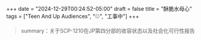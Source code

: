 +++
date = "2024-12-29T00:24:52-05:00"
draft = false
title = "酥脆水母心"
tags = ["Teen And Up Audiences", "⚾️", "工事中"]
+++

> summary：关于SCP-1210在JP第四分部的收容状态以及社会化可行性报告